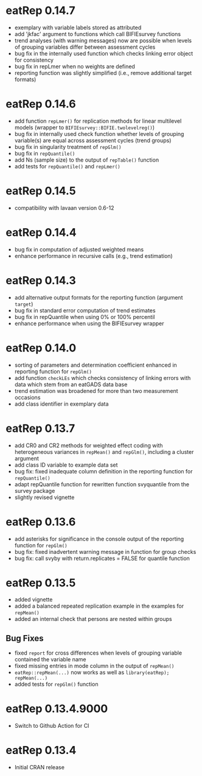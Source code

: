 # eatRep 0.14.7

* exemplary with variable labels stored as attributed
* add 'jkfac' argument to functions which call BIFIEsurvey functions
* trend analyses (with warning messages) now are possible when levels of grouping variables differ between assessment cycles
* bug fix in the internally used function which checks linking error object for consistency
* bug fix in repLmer when no weights are defined
* reporting function was slightly simplified (i.e., remove additional target formats)

# eatRep 0.14.6

* add function `repLmer()` for replication methods for linear multilevel models (wrapper to `BIFIEsurvey::BIFIE.twolevelreg()`)
* bug fix in internally used check function whether levels of grouping variable(s) are equal across assessment cycles (trend groups)
* bug fix in singularity treatment of `repGlm()`
* bug fix in `repQuantile()`
* add Ns (sample size) to the output of `repTable()` function
* add tests for `repQuantile()` and `repLmer()`

# eatRep 0.14.5

* compatibility with lavaan version 0.6-12

# eatRep 0.14.4

* bug fix in computation of adjusted weighted means
* enhance performance in recursive calls (e.g., trend estimation)

# eatRep 0.14.3

* add alternative output formats for the reporting function (argument `target`)
* bug fix in standard error computation of trend estimates
* bug fix in repQuantile when using 0% or 100% percentil
* enhance performance when using the BIFIEsurvey wrapper

# eatRep 0.14.0

* sorting of parameters and determination coefficient enhanced in reporting function for `repGlm()`
* add function `checkLEs` which checks consistency of linking errors with data which stem from an eatGADS data base
* trend estimation was broadened for more than two measurement occasions
* add class identifier in exemplary data

# eatRep 0.13.7

* add CR0 and CR2 methods for weighted effect coding with heterogeneous variances in `repMean()` and `repGlm()`, including a cluster argument
* add class ID variable to example data set
* bug fix: fixed inadequate column definition in the reporting function for `repQuantile()`
* adapt repQuantile function for rewritten function svyquantile from the survey package
* slightly revised vignette

# eatRep 0.13.6

* add asterisks for significance in the console output of the reporting function for `repGlm()`
* bug fix: fixed inadvertent warning message in function for group checks
* bug fix: call svyby with return.replicates = FALSE for quantile function

# eatRep 0.13.5

* added vignette
* added a balanced repeated replication example in the examples for `repMean()`
* added an internal check that persons are nested within groups

## Bug Fixes
* fixed `report` for cross differences when levels of grouping variable contained the variable name
* fixed missing entries in mode column in the output of  `repMean()`
* `eatRep::repMean(...)` now works as well as `library(eatRep); repMean(...)` 
* added tests for `repGlm()` function

# eatRep 0.13.4.9000

* Switch to Github Action for CI

# eatRep 0.13.4

* Initial CRAN release
